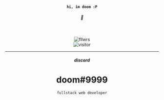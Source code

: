 <center>
  <h4 align="center"><code>hi, im doom :P</code></h4>
  <h5 align="center">🍪</h5>
  <br>
  <p align="center" align-items="center">
    <img alt="fllwrs" src="https://img.shields.io/github/followers/notDoom?logo=github&style=for-the-badge" />
  </a>
  <br>
  <a align="center" align-items="center">
    <img alt="visitor" src="https://visitor-badge.laobi.icu/badge?page_id=notDoom.notDoom" />
  </a>
  <hr>
  <h5 align='center'>discord</h5>
  <h1 align='center'>doom#9999</h1>
  <p align="center"><code>fullstack web developer</code></p>
</center>
